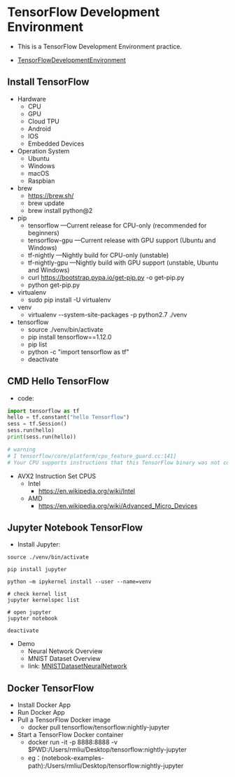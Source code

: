 # TensorFlow Development Environment

- This is a TensorFlow Development Environment practice.

- [TensorFlowDevelopmentEnvironment](Data/TensorFlowDevelopmentEnvironment.pdf)



## Install TensorFlow
- Hardware
    - CPU
    - GPU
    - Cloud TPU
    - Android
    - IOS
    - Embedded Devices
- Operation System
    - Ubuntu 
    - Windows 
    - macOS 
    - Raspbian
- brew
    - https://brew.sh/
    - brew update
    - brew install python@2
- pip
    - tensorflow —Current release for CPU-only (recommended for beginners)
    - tensorflow-gpu —Current release with GPU support (Ubuntu and Windows)
    - tf-nightly —Nightly build for CPU-only (unstable)
    - tf-nightly-gpu —Nightly build with GPU support (unstable, Ubuntu and Windows)
    - curl https://bootstrap.pypa.io/get-pip.py -o get-pip.py
    - python get-pip.py
- virtualenv
    - sudo pip install -U virtualenv
- venv
    - virtualenv --system-site-packages -p python2.7 ./venv
- tensorflow
    - source ./venv/bin/activate
    - pip install tensorflow==1.12.0
    - pip list
    - python -c "import tensorflow as tf"
    - deactivate


## CMD Hello TensorFlow

- code:

```python
import tensorflow as tf
hello = tf.constant("hello Tensorflow")
sess = tf.Session()
sess.run(hello)
print(sess.run(hello))

# warning
# I tensorflow/core/platform/cpu_feature_guard.cc:141] 
# Your CPU supports instructions that this TensorFlow binary was not compiled to use: AVX2 FMA
```

- AVX2 Instruction Set CPUS
    - Intel
        - https://en.wikipedia.org/wiki/Intel
    - AMD
        - https://en.wikipedia.org/wiki/Advanced_Micro_Devices


## Jupyter Notebook TensorFlow

- Install Jupyter: 
```shell script
source ./venv/bin/activate

pip install jupyter

python –m ipykernel install --user --name=venv

# check kernel list
jupyter kernelspec list

# open jupyter
jupyter notebook 

deactivate
```


- Demo
	- Neural Network Overview
	- MNIST Dataset Overview
	- link: [MNISTDatasetNeuralNetwork](Data/MNISTDatasetNeuralNetwork.ipynb)





## Docker TensorFlow

- Install Docker App
- Run Docker App
- Pull a TensorFlow Docker image
    - docker pull tensorflow/tensorflow:nightly-jupyter
- Start a TensorFlow Docker container
    - docker run -it -p 8888:8888 -v $PWD:/Users/rmliu/Desktop/tensorflow:nightly-jupyter
    - eg：(notebook-examples-path):/Users/rmliu/Desktop/tensorflow:nightly-jupyter










